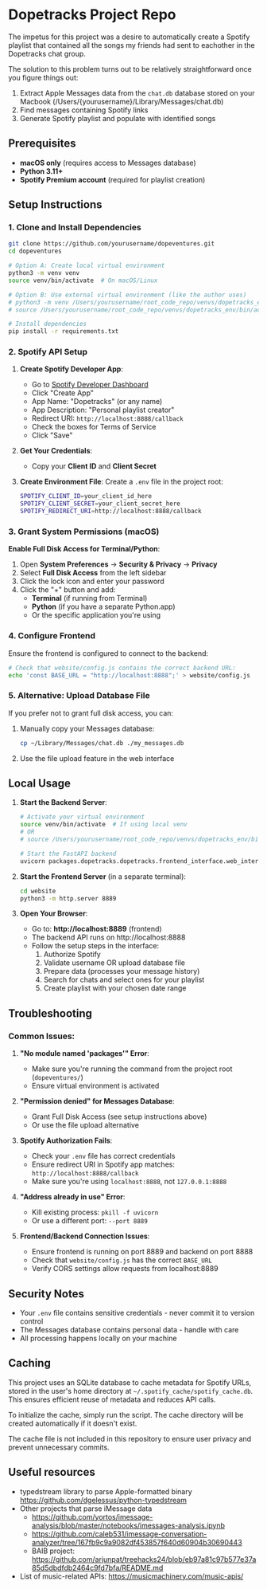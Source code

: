 # Dopetracks Project Repo 

The impetus for this project was a desire to automatically create a Spotify playlist that contained all the songs my friends had sent to eachother in the Dopetracks chat group. 

The solution to this problem turns out to be relatively straightforward once you figure things out: 
1. Extract Apple Messages data from the `chat.db` database stored on your Macbook (/Users/{yourusername}/Library/Messages/chat.db)
2. Find messages containing Spotify links
2. Generate Spotify playlist and populate with identified songs

## Prerequisites

- **macOS only** (requires access to Messages database)
- **Python 3.11+**
- **Spotify Premium account** (required for playlist creation)

## Setup Instructions

### 1. Clone and Install Dependencies

```bash
git clone https://github.com/yourusername/dopeventures.git
cd dopeventures

# Option A: Create local virtual environment
python3 -m venv venv
source venv/bin/activate  # On macOS/Linux

# Option B: Use external virtual environment (like the author uses)
# python3 -m venv /Users/yourusername/root_code_repo/venvs/dopetracks_env
# source /Users/yourusername/root_code_repo/venvs/dopetracks_env/bin/activate

# Install dependencies
pip install -r requirements.txt
```

### 2. Spotify API Setup

1. **Create Spotify Developer App**:
   - Go to [Spotify Developer Dashboard](https://developer.spotify.com/dashboard)
   - Click "Create App"
   - App Name: "Dopetracks" (or any name)
   - App Description: "Personal playlist creator"
   - Redirect URI: `http://localhost:8888/callback`
   - Check the boxes for Terms of Service
   - Click "Save"

2. **Get Your Credentials**:
   - Copy your **Client ID** and **Client Secret**

3. **Create Environment File**:
   Create a `.env` file in the project root:
   ```bash
   SPOTIFY_CLIENT_ID=your_client_id_here
   SPOTIFY_CLIENT_SECRET=your_client_secret_here
   SPOTIFY_REDIRECT_URI=http://localhost:8888/callback
   ```

### 3. Grant System Permissions (macOS)

**Enable Full Disk Access for Terminal/Python**:
1. Open **System Preferences** → **Security & Privacy** → **Privacy**
2. Select **Full Disk Access** from the left sidebar
3. Click the lock icon and enter your password
4. Click the "+" button and add:
   - **Terminal** (if running from Terminal)
   - **Python** (if you have a separate Python.app)
   - Or the specific application you're using

### 4. Configure Frontend

Ensure the frontend is configured to connect to the backend:
```bash
# Check that website/config.js contains the correct backend URL:
echo 'const BASE_URL = "http://localhost:8888";' > website/config.js
```

### 5. Alternative: Upload Database File

If you prefer not to grant full disk access, you can:
1. Manually copy your Messages database: 
   ```bash
   cp ~/Library/Messages/chat.db ./my_messages.db
   ```
2. Use the file upload feature in the web interface

## Local Usage

1. **Start the Backend Server**:
   ```bash
   # Activate your virtual environment
   source venv/bin/activate  # If using local venv
   # OR
   # source /Users/yourusername/root_code_repo/venvs/dopetracks_env/bin/activate  # If using external venv
   
   # Start the FastAPI backend
   uvicorn packages.dopetracks.dopetracks.frontend_interface.web_interface:app --host 0.0.0.0 --port 8888 --reload
   ```

2. **Start the Frontend Server** (in a separate terminal):
   ```bash
   cd website
   python3 -m http.server 8889
   ```

3. **Open Your Browser**:
   - Go to: **http://localhost:8889** (frontend)
   - The backend API runs on http://localhost:8888
   - Follow the setup steps in the interface:
     1. Authorize Spotify
     2. Validate username OR upload database file
     3. Prepare data (processes your message history)
     4. Search for chats and select ones for your playlist
     5. Create playlist with your chosen date range

## Troubleshooting

### Common Issues:

1. **"No module named 'packages'" Error**:
   - Make sure you're running the command from the project root (`dopeventures/`)
   - Ensure virtual environment is activated

2. **"Permission denied" for Messages Database**:
   - Grant Full Disk Access (see setup instructions above)
   - Or use the file upload alternative

3. **Spotify Authorization Fails**:
   - Check your `.env` file has correct credentials
   - Ensure redirect URI in Spotify app matches: `http://localhost:8888/callback`
   - Make sure you're using `localhost:8888`, not `127.0.0.1:8888`

4. **"Address already in use" Error**:
   - Kill existing process: `pkill -f uvicorn`
   - Or use a different port: `--port 8889`

5. **Frontend/Backend Connection Issues**:
   - Ensure frontend is running on port 8889 and backend on port 8888
   - Check that `website/config.js` has the correct `BASE_URL`
   - Verify CORS settings allow requests from localhost:8889

## Security Notes

- Your `.env` file contains sensitive credentials - never commit it to version control
- The Messages database contains personal data - handle with care
- All processing happens locally on your machine

## Caching

This project uses an SQLite database to cache metadata for Spotify URLs, stored in the user's home directory at `~/.spotify_cache/spotify_cache.db`. This ensures efficient reuse of metadata and reduces API calls.

To initialize the cache, simply run the script. The cache directory will be created automatically if it doesn't exist.

The cache file is not included in this repository to ensure user privacy and prevent unnecessary commits.

## Useful resources
- typedstream library to parse Apple-formatted binary https://github.com/dgelessus/python-typedstream
- Other projects that parse iMessage data
    - https://github.com/yortos/imessage-analysis/blob/master/notebooks/imessages-analysis.ipynb
    - https://github.com/caleb531/imessage-conversation-analyzer/tree/167fb9c9a9082df453857f640d60904b30690443
    - BAIB project: https://github.com/arjunpat/treehacks24/blob/eb97a81c97b577e37a85d5dbdfdb2464c9fd7bfa/README.md
- List of music-related APIs: https://musicmachinery.com/music-apis/
